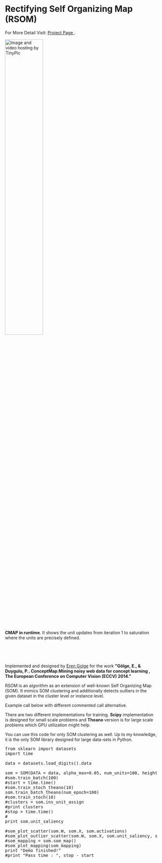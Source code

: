 Rectifying Self Organizing Map (RSOM)
===============================

For More Detail Visit: <a href='http://www.erengolge.com/pub_sites/concept_map.html'> Project Page </a>.

<img src="http://i57.tinypic.com/2nv7yon.gif" alt="Image and video hosting by TinyPic" width="50%" height="50%"/>
<div align="bottom"><b>CMAP in runtime</b>. It shows the unit updates from iteration 1 to saturation where the units are precisely defined.</div>

<p>&nbsp;</p>
<p>&nbsp;</p>

Implemented and designed by <a href='http://www.erengolge.com'>Eren Golge</a> for the work <b>"Gölge, E., & Duygulu, P.. ConceptMap:Mining noisy web data for concept learning , The European Conference on Computer Vision (ECCV) 2014." </b>

RSOM is an algorithm as an extension of well-known Self Organizing Map (SOM). It mimics SOM clustering and additionally detects outliers in the given dataset in the cluster level or instance level.

Example call below with different commented call alternative.

There are two different implementations for training. <b>Scipy</b> implementation is designed for small scale problems and <b>Theano</b> version is for large scale problems which GPU utilization might help.

You can use this code for only SOM clustering as well. Up to my knowledge, it is the only SOM library designed for large data-sets in Python.

<pre>
from sklearn import datasets
import time

data = datasets.load_digits().data

som = SOM(DATA = data, alpha_max=0.05, num_units=100, height = 10, width = 10)
#som.train_batch(100)
#start = time.time()
#som.train_stoch_theano(10)
som.train_batch_theano(num_epoch=100)
#som.train_stoch(10)
#clusters = som.ins_unit_assign
#print clusters
#stop = time.time()
#
print som.unit_saliency

#som_plot_scatter(som.W, som.X, som.activations)    
#som_plot_outlier_scatter(som.W, som.X, som.unit_saliency, som.inst_saliency, som.activations)
#som_mapping = som.som_map()
#som_plot_mapping(som_mapping)
print "Demo finished!"
#print "Pass time : ", stop - start
</pre>
